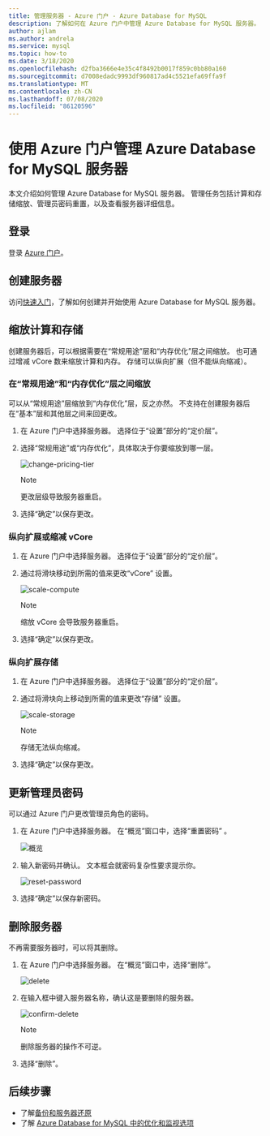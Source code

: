```yaml
---
title: 管理服务器 - Azure 门户 - Azure Database for MySQL
description: 了解如何在 Azure 门户中管理 Azure Database for MySQL 服务器。
author: ajlam
ms.author: andrela
ms.service: mysql
ms.topic: how-to
ms.date: 3/18/2020
ms.openlocfilehash: d2fba3666e4e35c4f8492b0017f859c0bb80a160
ms.sourcegitcommit: d7008edadc9993df960817ad4c5521efa69ffa9f
ms.translationtype: MT
ms.contentlocale: zh-CN
ms.lasthandoff: 07/08/2020
ms.locfileid: "86120596"
---
```

# <a name="manage-an-azure-database-for-mysql-server-using-the-azure-portal"></a>使用 Azure 门户管理 Azure Database for MySQL 服务器
本文介绍如何管理 Azure Database for MySQL 服务器。 管理任务包括计算和存储缩放、管理员密码重置，以及查看服务器详细信息。

## <a name="sign-in"></a>登录
登录 [Azure 门户](https://portal.azure.com)。

## <a name="create-a-server"></a>创建服务器
访问[快速入门](quickstart-create-mysql-server-database-using-azure-portal.md)，了解如何创建并开始使用 Azure Database for MySQL 服务器。

## <a name="scale-compute-and-storage"></a>缩放计算和存储

创建服务器后，可以根据需要在“常规用途”层和“内存优化”层之间缩放。 也可通过增减 vCore 数来缩放计算和内存。 存储可以纵向扩展（但不能纵向缩减）。

### <a name="scale-between-general-purpose-and-memory-optimized-tiers"></a>在“常规用途”和“内存优化”层之间缩放

可以从“常规用途”层缩放到“内存优化”层，反之亦然。 不支持在创建服务器后在“基本”层和其他层之间来回更改。 

1. 在 Azure 门户中选择服务器。 选择位于“设置”部分的“定价层”。  

2. 选择“常规用途”或“内存优化”，具体取决于你要缩放到哪一层。   

    ![change-pricing-tier](./media/howto-create-manage-server-portal/change-pricing-tier.png)

    > [!NOTE]
    > 更改层级导致服务器重启。

4. 选择“确定”以保存更改。 


### <a name="scale-vcores-up-or-down"></a>纵向扩展或缩减 vCore

1. 在 Azure 门户中选择服务器。 选择位于“设置”部分的“定价层”。  

2. 通过将滑块移动到所需的值来更改“vCore”  设置。

    ![scale-compute](./media/howto-create-manage-server-portal/scaling-compute.png)

    > [!NOTE]
    > 缩放 vCore 会导致服务器重启。

3. 选择“确定”以保存更改。 


### <a name="scale-storage-up"></a>纵向扩展存储

1. 在 Azure 门户中选择服务器。 选择位于“设置”部分的“定价层”。  

2. 通过将滑块向上移动到所需的值来更改“存储”  设置。

    ![scale-storage](./media/howto-create-manage-server-portal/scaling-storage.png)

    > [!NOTE]
    > 存储无法纵向缩减。

3. 选择“确定”以保存更改。 


## <a name="update-admin-password"></a>更新管理员密码
可以通过 Azure 门户更改管理员角色的密码。

1. 在 Azure 门户中选择服务器。 在“概览”窗口中，选择“重置密码”   。

   ![概览](./media/howto-create-manage-server-portal/overview-reset-password.png)

2. 输入新密码并确认。 文本框会就密码复杂性要求提示你。

   ![reset-password](./media/howto-create-manage-server-portal/reset-password.png)

3. 选择“确定”以保存新密码。 


## <a name="delete-a-server"></a>删除服务器

不再需要服务器时，可以将其删除。 

1. 在 Azure 门户中选择服务器。 在“概览”窗口中，选择“删除”。  

    ![delete](./media/howto-create-manage-server-portal/overview-delete.png)

2. 在输入框中键入服务器名称，确认这是要删除的服务器。

    ![confirm-delete](./media/howto-create-manage-server-portal/confirm-delete.png)

    > [!NOTE]
    > 删除服务器的操作不可逆。

3. 选择“删除”。 


## <a name="next-steps"></a>后续步骤
- 了解[备份和服务器还原](howto-restore-server-portal.md)
- 了解 [Azure Database for MySQL 中的优化和监视选项](concepts-monitoring.md)
